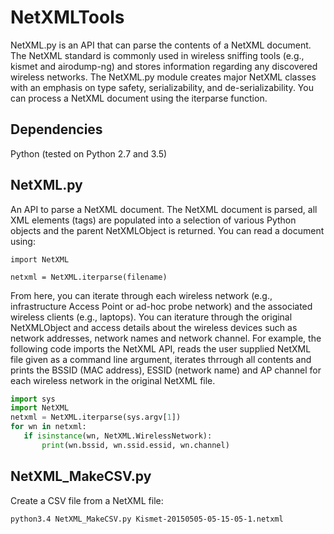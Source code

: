 # NetXMLTools
NetXML.py is an API that can parse the contents of a NetXML document. The NetXML standard is commonly used in wireless sniffing tools (e.g., kismet and airodump-ng) and stores information regarding any discovered wireless networks. The NetXML.py module creates major NetXML classes with an emphasis on type safety, serializability, and de-serializability. You can process a NetXML document using the iterparse function.

## Dependencies

Python (tested on Python 2.7 and 3.5)

## NetXML.py

An API to parse a NetXML document. The NetXML document is parsed, all XML elements (tags) are populated into a selection of various Python objects and the parent NetXMLObject is returned. You can read a document using:

`import NetXML`

`netxml = NetXML.iterparse(filename)`

From here, you can iterate through each wireless network (e.g., infrastructure Access Point or ad-hoc probe network) and the associated wireless clients (e.g., laptops). You can iterature through the original NetXMLObject and access details about the wireless devices such as network addresses, network names and network channel. For example, the following code imports the NetXML API, reads the user supplied NetXML file given as a command line argument, iterates thrrough all contents and prints the BSSID (MAC address), ESSID (network name) and AP channel for each wireless network in the original NetXML file.

```python
import sys
import NetXML
netxml = NetXML.iterparse(sys.argv[1])
for wn in netxml:
   if isinstance(wn, NetXML.WirelessNetwork):
       print(wn.bssid, wn.ssid.essid, wn.channel)
```

## NetXML_MakeCSV.py

Create a CSV file from a NetXML file:

`python3.4 NetXML_MakeCSV.py Kismet-20150505-05-15-05-1.netxml`
